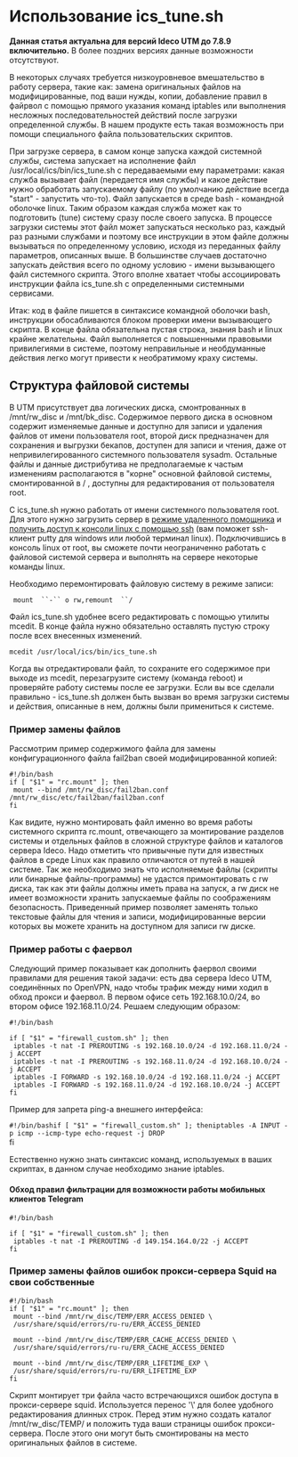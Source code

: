 # Использование ics\_tune.sh

<div>

<div>

**Данная статья актуальна для версий Ideco UTM до 7.8.9 включительно.**
В более поздних версиях данные возможности отсутствуют.

</div>

</div>

В некоторых случаях требуется низкоуровневое вмешательство в работу
сервера, такие как: замена оригинальных файлов на модифицированные,
под ваши нужды, копии, добавление правил в файрвол с помощью прямого
указания команд iptables или выполнения несложных
последовательностей действий после загрузки
определенной службы. В нашем продукте есть такая возможность
при помощи специального файла пользовательских скриптов.

При загрузке сервера, в самом конце запуска каждой системной службы,
система запускает на исполнение файл /usr/local/ics/bin/ics\_tune.sh
с передаваемыми ему параметрами: какая служба вызывает файл (передается
имя службы) и какое действие нужно обработать запускаемому файлу (по
умолчанию действие всегда "start" - запустить что-то). Файл
запускается в среде bash - командной оболочке linux. Таким
образом каждая служба может как то подготовить (tune) систему сразу
после своего запуска. В процессе загрузки системы этот файл может
запускаться несколько раз, каждый раз разными службами и поэтому
все инструкции в этом файле должны вызываться по определенному
условию, исходя из переданных файлу параметров, описанных выше. В
большинстве случаев достаточно запускать действия всего по одному
условию - имени вызывающего файл системного скрипта. Этого вполне
хватает чтобы ассоциировать инструкции файла ics\_tune.sh с
определенными системными сервисами.

Итак: код в файле пишется в синтаксисе командной оболочки bash,
инструкции обосабливаются блоком проверки имени вызывающего
скрипта. В конце файла обязательна пустая строка, знания bash и
linux крайне желательны. Файл выполняется с повышенными правовыми
привилегиями в системе, поэтому неправильные и необдуманные
действия легко могут привести к необратимому краху системы.

## Структура файловой системы

В UTM присутствует два логических диска, смонтрованных в /mnt/rw\_disc и
/mnt/bk\_disc. Содержимое первого диска в основном содержит изменяемые
данные и доступно для записи и удаления файлов от имени пользователя
root, второй диск предназначен для сохранения и выгрузки бекапов,
доступен для записи и чтения, даже от непривилегированного
системного пользователя sysadm. Остальные файлы и данные
дистрибутива не предполагаемые к частым изменениям
располагаются в "корне" основной файловой системы,
смонтированной в / , доступны для редактирования от
пользователя root.

С ics\_tune.sh нужно работать от имени системного пользователя root. Для
этого нужно загрузить сервер в [режиме удаленного
помощника](Режим_удаленного_помощника) и [получить
доступ к консоли linux с помощью
ssh](Удаленный_доступ_для_управления_сервером)
(вам поможет ssh-клиент putty для windows или любой терминал linux).
Подключившись в консоль linux от root, вы сможете почти
неограниченно работать с файловой системой сервера и
выполнять на сервере некоторые команды linux.

Необходимо перемонтировать файловую систему в режиме записи:

` mount  ``-`` o rw,remount  ``/`

Файл ics\_tune.sh удобнее всего редактировать с помощью утилиты mcedit.
В конце файла нужно обязательно оставлять пустую строку после всех
внесенных изменений.

    mcedit /usr/local/ics/bin/ics_tune.sh

Когда вы отредактировали файл, то сохраните его содержимое при выходе из
mcedit, перезагрузите систему (команда reboot) и проверяйте работу
системы после ее загрузки. Если вы все сделали правильно -
ics\_tune.sh должен быть вызван во время загрузки системы и действия,
описанные в нем, должны были примениться к системе.

### Пример замены файлов

Рассмотрим пример содержимого файла для замены конфигурационного файла
fail2ban своей модифицированной копией:

    #!/bin/bash
    if [ "$1" = "rc.mount" ]; then
     mount --bind /mnt/rw_disc/fail2ban.conf /mnt/rw_disc/etc/fail2ban/fail2ban.conf
    fi

Как видите, нужно монтировать файл именно во время работы системного
скрипта rc.mount, отвечающего за монтирование разделов системы и
отдельных файлов в сложной структуре файлов и каталогов сервера
Ideco. Надо отметить что привычные пути для известных файлов в среде
Linux как правило отличаются от путей в нашей системе. Так же необходимо
знать что исполняемые файлы (скрипты или бинарные файлы-программы) не
удастся примонтировать с rw диска, так как эти файлы должны иметь
права на запуск, а rw диск не имеет возможности хранить запускаемые
файлы по соображениям безопасность. Приведенный пример позволяет
заменять только текстовые файлы для чтения и записи,
модифицированные версии которых вы можете хранить на
доступном для записи rw диске.

### Пример работы с фаервол

Следующий пример показывает как дополнить фаервол своими правилами для
решения такой задачи: есть два сервера Ideco UTM, соединённых по
OpenVPN, надо чтобы трафик между ними ходил в обход прокси и фаервол. В
первом офисе сеть 192.168.10.0/24, во втором офисе 192.168.11.0/24.
Решаем следующим образом:

    #!/bin/bash
     
    if [ "$1" = "firewall_custom.sh" ]; then
     iptables -t nat -I PREROUTING -s 192.168.10.0/24 -d 192.168.11.0/24 -j ACCEPT
     iptables -t nat -I PREROUTING -s 192.168.11.0/24 -d 192.168.10.0/24 -j ACCEPT
     iptables -I FORWARD -s 192.168.10.0/24 -d 192.168.11.0/24 -j ACCEPT
     iptables -I FORWARD -s 192.168.11.0/24 -d 192.168.10.0/24 -j ACCEPT
    fi

Пример для запрета ping-а внешнего интерфейса:

`#!/bin/bashif [ "$1" = "firewall_custom.sh" ]; theniptables -A INPUT -p
icmp --icmp-type echo-request -j DROP`  
fi

Естественно нужно знать синтаксис команд, используемых в ваших скриптах,
в данном случае необходимо знание iptables.

#### Обход правил фильтрации для возможности работы мобильных клиентов Telegram

    #!/bin/bash
     
    if [ "$1" = "firewall_custom.sh" ]; then
     iptables -t nat -I PREROUTING -d 149.154.164.0/22 -j ACCEPT
    fi

### Пример замены файлов ошибок прокси-сервера Squid на свои собственные

    #!/bin/bash
    if [ "$1" = "rc.mount" ]; then
     mount --bind /mnt/rw_disc/TEMP/ERR_ACCESS_DENIED \
     /usr/share/squid/errors/ru-ru/ERR_ACCESS_DENIED
     
     mount --bind /mnt/rw_disc/TEMP/ERR_CACHE_ACCESS_DENIED \
     /usr/share/squid/errors/ru-ru/ERR_CACHE_ACCESS_DENIED
     
     mount --bind /mnt/rw_disc/TEMP/ERR_LIFETIME_EXP \
     /usr/share/squid/errors/ru-ru/ERR_LIFETIME_EXP
    fi

Скрипт монтирует три файла часто встречающихся ошибок доступа в
прокси-сервере squid. Используется перенос '\\' для более
удобного редактирования длинных строк. Перед этим нужно создать
каталог /mnt/rw\_disc/TEMP/ и положить туда ваши страницы ошибок
прокси-сервера. После этого они могут быть смонтированы на место
оригинальных файлов в системе.
